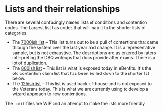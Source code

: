# Lists and their relationships

There are several confusingly names lists of conditions and contention codes. The Largest list has codes that will map it to the shorter lists of categories.

- The [7000ish list](list-of-7000ish-conditions-with-contention-codes.csv) – This list turns out to be a pull of contentions that came through the system over the last year and change. It is a representative sample, but is not exhaustive. The descriptions are as entered by raters interpreting the DBQ writeups that docs provide after exams. There is a lot of duplication.
- The [800ish list](list-of-800ish-contentions.csv) – This list is what is exposed today in eBenfits. It's the old contention claim list that has been boiled down to the shorter list below.
- The [125ish list](list-of-125ish-contentions.csv) – This list is used back-of-house and is not exposed to the Veterans today. This is what we are currently using to develop a wizard approach to new contentions.

The `-edit` files are WIP and an attempt to make the lists more friendly.
